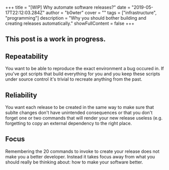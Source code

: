+++
title = "[WIP] Why automate software releases?"
date = "2019-05-17T22:12:03.284Z"
author = "b0wter"
cover = ""
tags = ["infrastructure", "programming"]
description = "Why you should bother building and creating releases automatically."
showFullContent = false
+++

## This post is a work in progress.

## Repeatability
You want to be able to reproduce the exact environment a bug occured in. If you've got scripts that build everything for you and you keep these scripts under source control it's trivial to recreate anything from the past.

## Reliability
You want each release to be created in the same way to make sure that sublte changes don't have unintended consequences or that you don't forget one or two commands that will render your new release useless (e.g. forgetting to copy an external dependency to the right place. 

## Focus
Remembering the 20 commands to invoke to create your release does not make you a better developer. Instead it takes focus away from what you should really be thinking about: how to make your software better.
